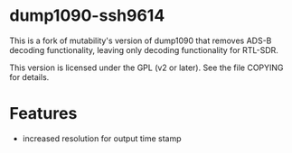 # dump1090-ssh9614

This is a fork of mutability's version of dump1090 that removes ADS-B decoding functionality, 
leaving only decoding functionality for RTL-SDR.

This version is licensed under the GPL (v2 or later).
See the file COPYING for details.

# Features

* increased resolution for output time stamp
